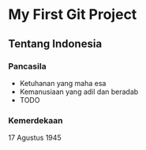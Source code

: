 # My First Git Project
## Tentang Indonesia
### Pancasila

- Ketuhanan yang maha esa
- Kemanusiaan yang adil dan beradab
- TODO

### Kemerdekaan
17 Agustus 1945